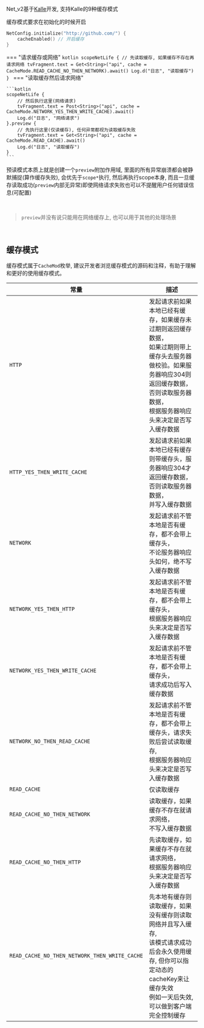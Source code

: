 Net_v2基于[Kalle](https://github.com/yanzhenjie/Kalle)开发, 支持Kalle的9种缓存模式

缓存模式要求在初始化的时候开启

```kotlin
NetConfig.initialize("http://github.com/") {
    cacheEnabled() // 开启缓存
}
```

=== "请求缓存或网络"
    ```kotlin
    scopeNetLife {
        // 先读取缓存, 如果缓存不存在再请求网络
        tvFragment.text = Get<String>("api", cache = CacheMode.READ_CACHE_NO_THEN_NETWORK).await()
        Log.d("日志", "读取缓存")
    }
    ```
=== "读取缓存然后请求网络"

    ```kotlin
    scopeNetLife {
        // 然后执行这里(网络请求)
        tvFragment.text = Post<String>("api", cache = CacheMode.NETWORK_YES_THEN_WRITE_CACHE).await()
        Log.d("日志", "网络请求")
    }.preview {
        // 先执行这里(仅读缓存), 任何异常都视为读取缓存失败
        tvFragment.text = Get<String>("api", cache = CacheMode.READ_CACHE).await()
        Log.d("日志", "读取缓存")
    }
    ```

预读模式本质上就是创建一个`preview`附加作用域, 里面的所有异常崩溃都会被静默捕捉(算作缓存失败), 会优先于`scope*`执行, 然后再执行scope本身,
而且一旦缓存读取成功(`preview`内部无异常)即使网络请求失败也可以不提醒用户任何错误信息(可配置)

<br>

> `preview`并没有说只能用在网络缓存上, 也可以用于其他的处理场景

<br>

## 缓存模式

缓存模式属于`CacheMod`枚举, 建议开发者浏览缓存模式的源码和注释，有助于理解和更好的使用缓存模式。

| 常量                           | 描述                                                         |
| ------------------------------ | ------------------------------------------------------------ |
| `HTTP`                         | 发起请求前如果本地已经有缓存，如果缓存未过期则返回缓存数据，<br>如果过期则带上缓存头去服务器做校验。如果服务器响应304则返回缓存数据，否则读取服务器数据，<br>根据服务器响应头来决定是否写入缓存数据 |
| `HTTP_YES_THEN_WRITE_CACHE`    | 发起请求前如果本地已经有缓存则带缓存头，服务器响应304才返回缓存数据，否则读取服务器数据，<br>并写入缓存数据 |
| `NETWORK`                      | 发起请求前不管本地是否有缓存，都不会带上缓存头，<br>不论服务器响应头如何，绝不写入缓存数据 |
| `NETWORK_YES_THEN_HTTP`        | 发起请求前不管本地是否有缓存，都不会带上缓存头，<br>根据服务器响应头来决定是否写入缓存数据 |
| `NETWORK_YES_THEN_WRITE_CACHE` | 发起请求前不管本地是否有缓存，都不会带上缓存头，<br>请求成功后写入缓存数据 |
| `NETWORK_NO_THEN_READ_CACHE`   | 发起请求前不管本地是否有缓存，都不会带上缓存头，请求失败后尝试读取缓存, <br>根据服务器响应头来决定是否写入缓存数据 |
| `READ_CACHE `                  | 仅读取缓存                                                   |
| `READ_CACHE_NO_THEN_NETWORK`   | 读取缓存，如果缓存不存在就请求网络，<br>不写入缓存数据 |
| `READ_CACHE_NO_THEN_HTTP`      | 先读取缓存，如果缓存不存在就请求网络，<br>根据服务器响应头来决定是否写入缓存数据 |
| `READ_CACHE_NO_THEN_NETWORK_THEN_WRITE_CACHE`      | 先本地有缓存则读取缓存，如果没有缓存则读取网络并且写入缓存, <br>该模式请求成功后会永久使用缓存, 但你可以指定动态的cacheKey来让缓存失效 <br>例如一天后失效, 可以做到客户端完全控制缓存 |

<br>
